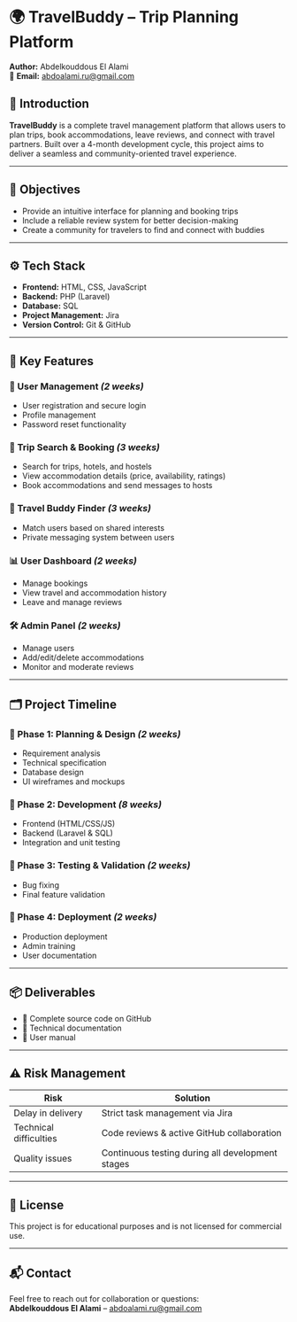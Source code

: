 # 🌍 TravelBuddy – Trip Planning Platform

**Author:** Abdelkouddous El Alami  
📧 **Email:** abdoalami.ru@gmail.com

## 🧭 Introduction

**TravelBuddy** is a complete travel management platform that allows users to plan trips, book accommodations, leave reviews, and connect with travel partners. Built over a 4-month development cycle, this project aims to deliver a seamless and community-oriented travel experience.

---

## 🎯 Objectives

- Provide an intuitive interface for planning and booking trips
- Include a reliable review system for better decision-making
- Create a community for travelers to find and connect with buddies

---

## ⚙️ Tech Stack

- **Frontend:** HTML, CSS, JavaScript  
- **Backend:** PHP (Laravel)  
- **Database:** SQL  
- **Project Management:** Jira  
- **Version Control:** Git & GitHub

---

## 🚀 Key Features

### 👤 User Management *(2 weeks)*
- User registration and secure login
- Profile management
- Password reset functionality

### 🏨 Trip Search & Booking *(3 weeks)*
- Search for trips, hotels, and hostels
- View accommodation details (price, availability, ratings)
- Book accommodations and send messages to hosts

### 🤝 Travel Buddy Finder *(3 weeks)*
- Match users based on shared interests
- Private messaging system between users

### 📊 User Dashboard *(2 weeks)*
- Manage bookings
- View travel and accommodation history
- Leave and manage reviews

### 🛠️ Admin Panel *(2 weeks)*
- Manage users
- Add/edit/delete accommodations
- Monitor and moderate reviews

---

## 🗂️ Project Timeline

### 📌 Phase 1: Planning & Design *(2 weeks)*
- Requirement analysis
- Technical specification
- Database design
- UI wireframes and mockups

### 🔧 Phase 2: Development *(8 weeks)*
- Frontend (HTML/CSS/JS)
- Backend (Laravel & SQL)
- Integration and unit testing

### 🧪 Phase 3: Testing & Validation *(2 weeks)*
- Bug fixing
- Final feature validation

### 🚀 Phase 4: Deployment *(2 weeks)*
- Production deployment
- Admin training
- User documentation

---

## 📦 Deliverables

- 📁 Complete source code on GitHub
- 📘 Technical documentation
- 📙 User manual

---

## ⚠️ Risk Management

| Risk                  | Solution                                                  |
|-----------------------|-----------------------------------------------------------|
| Delay in delivery     | Strict task management via Jira                           |
| Technical difficulties| Code reviews & active GitHub collaboration                |
| Quality issues        | Continuous testing during all development stages          |

---

## 📄 License

This project is for educational purposes and is not licensed for commercial use.

---

## 📬 Contact

Feel free to reach out for collaboration or questions:  
**Abdelkouddous El Alami** – [abdoalami.ru@gmail.com](mailto:abdoalami.ru@gmail.com)
